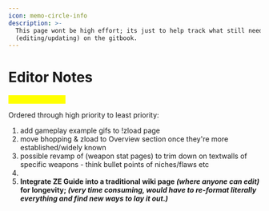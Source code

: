 ```yaml
---
icon: memo-circle-info
description: >-
  This page wont be high effort; its just to help track what still needs
  (editing/updating) on the gitbook.
---
```


# Editor Notes

<mark style="color:yellow;">**edited 1/31/2025**</mark>

Ordered through high priority to least priority:

1. add gameplay example gifs to !zload page
2. move bhopping & zload to Overview section once they're more established/widely known
3. possible revamp of (weapon stat pages) to trim down on textwalls of specific weapons - think bullet points of niches/flaws etc&#x20;
4.
5. **Integrate ZE Guide into a traditional wiki page&#x20;**_**(where anyone can edit)**_**&#x20;for longevity;&#x20;**_**(very time consuming, would have to re-format literally everything and find new ways to lay it out.)**_
